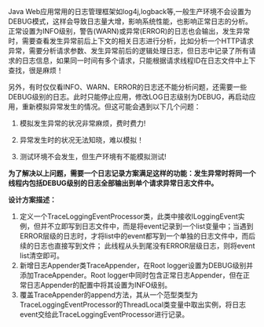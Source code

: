 <!---
markmeta_author: wongoo
markmeta_date: 2014-12-05 07:08:50+00:00
excerpt: Web应用异常日志记录优化方案
slug: web-error-log-method
markmeta_title: Web应用异常日志记录优化方案
wordpress_id: 784
markmeta_categories: Experience
markmeta_tags: java,log,web
-->

Java Web应用常用的日志管理框架如log4j,logback等,一般生产环境不会设置为DEBUG模式，这样会导致日志量大增，影响系统性能，也影响正常日志的分析。正常设置为INFO级别，警告(WARN)或异常(ERROR)的日志也会输出，发生异常时，需要查看发生异常前后上下文的相关日志进行分析，比如分析一个HTTP请求异常，需要分析请求参数、发生异常前后的逻辑处理日志，但日志中记录了所有请求的日志信息，如果同一时间有多个请求，只能根据请求线程ID在日志文件中上下查找，很是麻烦！

另外，有时仅仅看INFO、WARN、ERROR的日志还不能分析问题，还需要一些DEBUG级别的日志。此时只能停止应用，修改LOG日志级别为DEBUG，再启动应用，重新模拟异常发生的情况。但这可能会遇到以下几个问题：





  1. 模拟发生异常的状况非常麻烦，费时费力!


  2. 异常发生时的状况无法知晓，难以模拟！


  3. 测试环境不会发生，但生产环境有不能模拟测试!



**为了解决以上问题，需要一个日志记录方案满足这样的功能：发生异常时将同一个线程内包括DEBUG级别的日志全部输出到单个请求异常日志文件中。**

**设计方案描述：**
1. 定义一个TraceLoggingEventProcessor类，此类中接收ILoggingEvent实例，但并不立即写到日志文件中，而是将event记录到一个list变量中；当遇到ERROR层级的日志时，才将list中的event都写到一个单独的日志文件中，而后续的日志也直接写到文件； 此线程从头到尾没有ERROR层级日志，则将event list清空即可。
2. 新增日志Appender类TraceAppender，在Root logger设置为DEBUG级别并添加TraceAppender。Root logger中同时包含正常日志Appender，但在正常日志Appender的配置中将其设置为INFO级别。
3. 覆盖TraceAppender的append方法，其从一个范型类型为TraceLoggingEventProcessor的ThreadLocal类变量中取出实例，将日志event交给此TraceLoggingEventProcessor进行记录。


